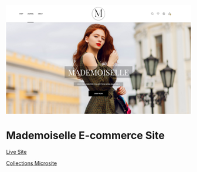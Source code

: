 <img src='./project/mademoiselle-store.jpg'/>

# Mademoiselle E-commerce Site

[Live Site](https://mademoiselle.netlify.app/)

[Collections Microsite](https://mademoiselle-collections.netlify.app/)

